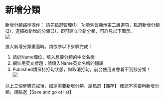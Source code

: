 # 新增分類
新增分類路徑操作：
請先點選管理(1)，功能列會顯示第二層選項，點選新增分類(2)，選擇欲新增的分類(3)，即可建立全新分類，可詳見以下圖示。  
![](/_image/taxonomy/lPuVO9s.png)

進入新增分類畫面時，請依序以下步驟完成：
1. 請於Name欄位，填入想要分類的中文名稱
2. 網址用英文標題：請填入Name英文名稱的翻譯
3. Published請保持打勾狀態，如取消打勾，前台使用者會看不到該分類！  
![](/_image/taxonomy/2cdEacs.png)

以上三個步驟完成後，如還需要新增分類，請點選【儲存】
確認不需要再新增分類，請點選【Save and go ot list】
